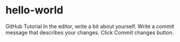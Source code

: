 # hello-world
GitHub Tutorial
In the editor, write a bit about yourself.
Write a commit message that describes your changes.
Click Commit changes button.
